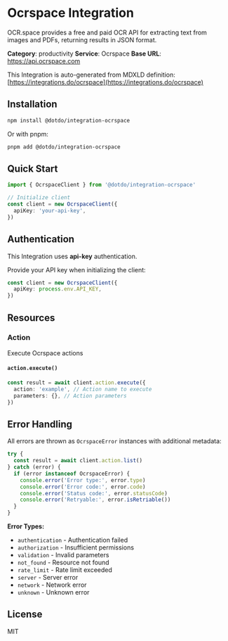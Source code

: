 # Ocrspace Integration

OCR.space provides a free and paid OCR API for extracting text from images and PDFs, returning results in JSON format.

**Category**: productivity
**Service**: Ocrspace
**Base URL**: https://api.ocrspace.com

This Integration is auto-generated from MDXLD definition: [https://integrations.do/ocrspace](https://integrations.do/ocrspace)

## Installation

```bash
npm install @dotdo/integration-ocrspace
```

Or with pnpm:

```bash
pnpm add @dotdo/integration-ocrspace
```

## Quick Start

```typescript
import { OcrspaceClient } from '@dotdo/integration-ocrspace'

// Initialize client
const client = new OcrspaceClient({
  apiKey: 'your-api-key',
})
```

## Authentication

This Integration uses **api-key** authentication.

Provide your API key when initializing the client:

```typescript
const client = new OcrspaceClient({
  apiKey: process.env.API_KEY,
})
```

## Resources

### Action

Execute Ocrspace actions

#### `action.execute()`

```typescript
const result = await client.action.execute({
  action: 'example', // Action name to execute
  parameters: {}, // Action parameters
})
```

## Error Handling

All errors are thrown as `OcrspaceError` instances with additional metadata:

```typescript
try {
  const result = await client.action.list()
} catch (error) {
  if (error instanceof OcrspaceError) {
    console.error('Error type:', error.type)
    console.error('Error code:', error.code)
    console.error('Status code:', error.statusCode)
    console.error('Retryable:', error.isRetriable())
  }
}
```

**Error Types:**

- `authentication` - Authentication failed
- `authorization` - Insufficient permissions
- `validation` - Invalid parameters
- `not_found` - Resource not found
- `rate_limit` - Rate limit exceeded
- `server` - Server error
- `network` - Network error
- `unknown` - Unknown error

## License

MIT
